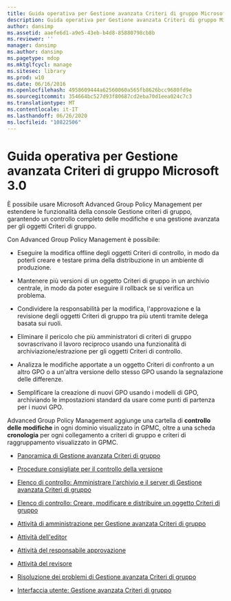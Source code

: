 ```yaml
---
title: Guida operativa per Gestione avanzata Criteri di gruppo Microsoft 3.0
description: Guida operativa per Gestione avanzata Criteri di gruppo Microsoft 3.0
author: dansimp
ms.assetid: aaefe6d1-a9e5-43eb-b4d8-85880798cb8b
ms.reviewer: ''
manager: dansimp
ms.author: dansimp
ms.pagetype: mdop
ms.mktglfcycl: manage
ms.sitesec: library
ms.prod: w10
ms.date: 06/16/2016
ms.openlocfilehash: 4958609444a62560060a565fb8626bcc9680fd9e
ms.sourcegitcommit: 354664bc527d93f80687cd2eba70d1eea024c7c3
ms.translationtype: MT
ms.contentlocale: it-IT
ms.lasthandoff: 06/26/2020
ms.locfileid: "10822506"
---
```

# Guida operativa per Gestione avanzata Criteri di gruppo Microsoft 3.0


È possibile usare Microsoft Advanced Group Policy Management per estendere le funzionalità della console Gestione criteri di gruppo, garantendo un controllo completo delle modifiche e una gestione avanzata per gli oggetti Criteri di gruppo.

Con Advanced Group Policy Management è possibile:

-   Eseguire la modifica offline degli oggetti Criteri di controllo, in modo da poterli creare e testare prima della distribuzione in un ambiente di produzione.

-   Mantenere più versioni di un oggetto Criteri di gruppo in un archivio centrale, in modo da poter eseguire il rollback se si verifica un problema.

-   Condividere la responsabilità per la modifica, l'approvazione e la revisione degli oggetti Criteri di gruppo tra più utenti tramite delega basata sui ruoli.

-   Eliminare il pericolo che più amministratori di criteri di gruppo sovrascrivano il lavoro reciproco usando una funzionalità di archiviazione/estrazione per gli oggetti Criteri di controllo.

-   Analizza le modifiche apportate a un oggetto Criteri di confronto a un altro GPO o a un'altra versione dello stesso GPO usando la segnalazione delle differenze.

-   Semplificare la creazione di nuovi GPO usando i modelli di GPO, archiviando le impostazioni standard da usare come punti di partenza per i nuovi GPO.

Advanced Group Policy Management aggiunge una cartella di **controllo delle modifiche** in ogni dominio visualizzato in GPMC, oltre a una scheda **cronologia** per ogni collegamento a criteri di gruppo e criteri di raggruppamento visualizzato in GPMC.

-   [Panoramica di Gestione avanzata Criteri di gruppo](overview-of-advanced-group-policy-management-agpm30ops.md)

-   [Procedure consigliate per il controllo della versione](best-practices-for-version-control.md)

-   [Elenco di controllo: Amministrare l'archivio e il server di Gestione avanzata Criteri di gruppo](checklist-administer-the-agpm-server-and-archive.md)

-   [Elenco di controllo: Creare, modificare e distribuire un oggetto Criteri di gruppo](checklist-create-edit-and-deploy-a-gpo-agpm30ops.md)

-   [Attività di amministrazione per Gestione avanzata Criteri di gruppo](performing-agpm-administrator-tasks-agpm30ops.md)

-   [Attività dell'editor](performing-editor-tasks-agpm30ops.md)

-   [Attività del responsabile approvazione](performing-approver-tasks-agpm30ops.md)

-   [Attività del revisore](performing-reviewer-tasks-agpm30ops.md)

-   [Risoluzione dei problemi di Gestione avanzata Criteri di gruppo](troubleshooting-advanced-group-policy-management-agpm30ops.md)

-   [Interfaccia utente: Gestione avanzata Criteri di gruppo](user-interface-advanced-group-policy-management-agpm30ops.md)

 

 





